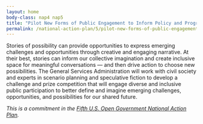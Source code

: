 ```yaml
---
layout: home
body-class: nap4 nap5
title: "Pilot New Forms of Public Engagement to Inform Policy and Program Implementation"
permalink: /national-action-plan/5/pilot-new-forms-of-public-engagement-to-inform-policy-and-program-implementation/
---
```


Stories of possibility can provide opportunities to express emerging challenges and opportunities through creative and engaging narrative. At their best, stories can inform our collective imagination and create inclusive space for meaningful conversations — and then drive action to choose new possibilities. The General Services Administration will work with civil society and experts in scenario planning and speculative fiction to develop a challenge and prize competition that will engage diverse and inclusive public participation to better define and imagine emerging challenges, opportunities, and possibilities for our shared future.

_This is a commitment in the [Fifth U.S. Open Government National Action Plan](../)._

<script src="https://touchpoints.app.cloud.gov/touchpoints/f32c0406.js" async></script>
<div id="action-plan-feedback-problem-statements" class="open-usa-feedback"></div>
